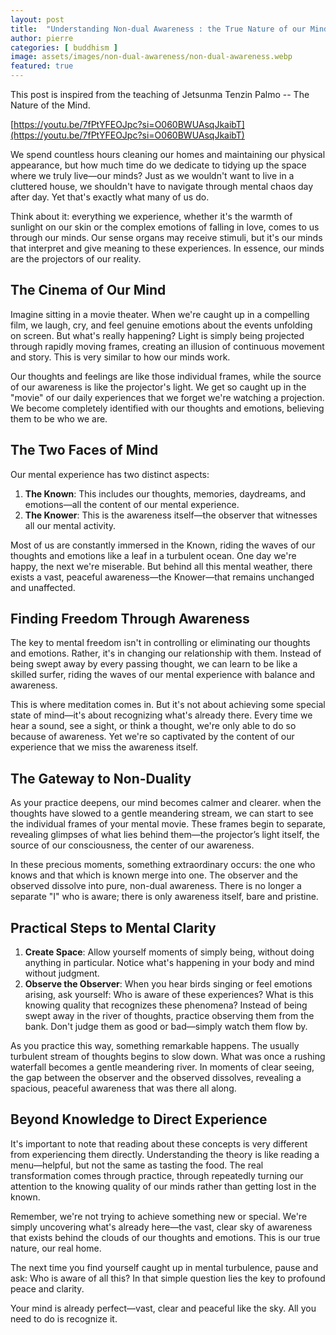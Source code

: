 ```yaml
---
layout: post
title:  "Understanding Non-dual Awareness : the True Nature of our Mind"
author: pierre
categories: [ buddhism ]
image: assets/images/non-dual-awareness/non-dual-awareness.webp
featured: true
---
```


This post is inspired from the teaching of Jetsunma Tenzin Palmo -- The Nature of the Mind.

[https://youtu.be/7fPtYFEOJpc?si=O060BWUAsqJkaibT](https://youtu.be/7fPtYFEOJpc?si=O060BWUAsqJkaibT)

We spend countless hours cleaning our homes and maintaining our physical appearance, but how much time do we dedicate to tidying up the space where we truly live—our minds? Just as we wouldn't want to live in a cluttered house, we shouldn't have to navigate through mental chaos day after day. Yet that's exactly what many of us do.

Think about it: everything we experience, whether it's the warmth of sunlight on our skin or the complex emotions of falling in love, comes to us through our minds. Our sense organs may receive stimuli, but it's our minds that interpret and give meaning to these experiences. In essence, our minds are the projectors of our reality.

## The Cinema of Our Mind

Imagine sitting in a movie theater. When we're caught up in a compelling film, we laugh, cry, and feel genuine emotions about the events unfolding on screen. But what's really happening? Light is simply being projected through rapidly moving frames, creating an illusion of continuous movement and story. This is very similar to how our minds work.

Our thoughts and feelings are like those individual frames, while the source of our awareness is like the projector's light. We get so caught up in the "movie" of our daily experiences that we forget we're watching a projection. We become completely identified with our thoughts and emotions, believing them to be who we are.

## The Two Faces of Mind

Our mental experience has two distinct aspects:

1. **The Known**: This includes our thoughts, memories, daydreams, and emotions—all the content of our mental experience.
2. **The Knower**: This is the awareness itself—the observer that witnesses all our mental activity.

Most of us are constantly immersed in the Known, riding the waves of our thoughts and emotions like a leaf in a turbulent ocean. One day we're happy, the next we're miserable. But behind all this mental weather, there exists a vast, peaceful awareness—the Knower—that remains unchanged and unaffected.

## Finding Freedom Through Awareness

The key to mental freedom isn't in controlling or eliminating our thoughts and emotions. Rather, it's in changing our relationship with them. Instead of being swept away by every passing thought, we can learn to be like a skilled surfer, riding the waves of our mental experience with balance and awareness.

This is where meditation comes in. But it's not about achieving some special state of mind—it's about recognizing what's already there. Every time we hear a sound, see a sight, or think a thought, we're only able to do so because of awareness. Yet we're so captivated by the content of our experience that we miss the awareness itself.

## The Gateway to Non-Duality

As your practice deepens, our mind becomes calmer and clearer. when the thoughts have slowed to a gentle meandering stream, we can start to see the individual frames of your mental movie. These frames begin to separate, revealing glimpses of what lies behind them—the projector’s light itself, the source of our consciousness, the center of our awareness. 

In these precious moments, something extraordinary occurs: the one who knows and that which is known merge into one. The observer and the observed dissolve into pure, non-dual awareness. There is no longer a separate "I" who is aware; there is only awareness itself, bare and pristine.

## Practical Steps to Mental Clarity

1. **Create Space**: Allow yourself moments of simply being, without doing anything in particular. Notice what's happening in your body and mind without judgment.
2. **Observe the Observer**: When you hear birds singing or feel emotions arising, ask yourself: Who is aware of these experiences? What is this knowing quality that recognizes these phenomena? Instead of being swept away in the river of thoughts, practice observing them from the bank. Don't judge them as good or bad—simply watch them flow by.

As you practice this way, something remarkable happens. The usually turbulent stream of thoughts begins to slow down. What was once a rushing waterfall becomes a gentle meandering river. In moments of clear seeing, the gap between the observer and the observed dissolves, revealing a spacious, peaceful awareness that was there all along.

## Beyond Knowledge to Direct Experience

It's important to note that reading about these concepts is very different from experiencing them directly. Understanding the theory is like reading a menu—helpful, but not the same as tasting the food. The real transformation comes through practice, through repeatedly turning our attention to the knowing quality of our minds rather than getting lost in the known.

Remember, we're not trying to achieve something new or special. We're simply uncovering what's already here—the vast, clear sky of awareness that exists behind the clouds of our thoughts and emotions. This is our true nature, our real home.

The next time you find yourself caught up in mental turbulence, pause and ask: Who is aware of all this? In that simple question lies the key to profound peace and clarity.

Your mind is already perfect—vast, clear and peaceful like the sky. All you need to do is recognize it.
